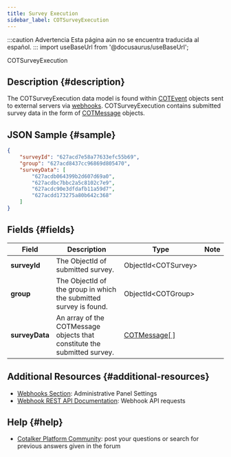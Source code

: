 ```yaml
---
title: Survey Execution
sidebar_label: COTSurveyExecution
---
```


:::caution Advertencia
Esta página aún no se encuentra traducida al español.
:::
import useBaseUrl from '@docusaurus/useBaseUrl';

<span className="hero__subtitle">COTSurveyExecution</span>

## Description {#description}

The COTSurveyExecution data model is found within [COTEvent](/docs/documentation/models/webhooks/event) objects sent to external servers via [webhooks](/docs/documentation/admin/admin_webhooks). COTSurveyExecution contains submitted survey data in the form of [COTMessage](/docs/documentation/models/communication/model_messages) objects.

## JSON Sample {#sample}
```json
{ 
    "surveyId": "627acd7e58a77633efc55b69",
    "group": "627acd8437cc96869d805470", 
    "surveyData": [
        "627acdb064399b2d607d69a0",
        "627acdbc7bbc2a5c8102c7e9",
        "627acdc90e3dfdafb11a59d7",
        "627acdd173275a80b642c368"
    ]
}
```

## Fields {#fields}

Field | Description | Type | Note
--- | --- | --- | ---
**surveyId** | The ObjectId of submitted survey. | ObjectId<COTSurvey\> |
**group** | The ObjectId of the group in which the submitted survey is found. | ObjectId<COTGroup\> |
**surveyData** | An array of the COTMessage objects that constitute the submitted survey. | [COTMessage[ ]](/docs/documentation/models/communication/model_messages) |



## Additional Resources {#additional-resources}
- [Webhooks Section](/docs/documentation/admin/admin_webhooks): Administrative Panel Settings
- [Webhook REST API Documentation](/docs/documentation/api/automations/webhooks): Webhook API requests

## Help {#help}

- [Cotalker Platform Community](https://github.com/Cotalker/documentation/discussions): post your questions or search for previous answers given in the forum
